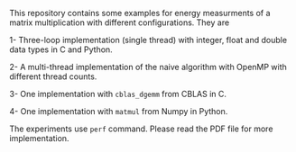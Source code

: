 This repository contains some examples for energy measurments of a matrix multiplication with different configurations. They are

1- Three-loop implementation (single thread) with integer, float and double data types in C and Python.

2- A multi-thread implementation of the naive algorithm with OpenMP with different thread counts.

3- One implementation with `cblas_dgemm` from CBLAS in C.

4- One implementation with `matmul` from Numpy in Python.

The experiments use `perf` command. Please read the PDF file for more implementation.

